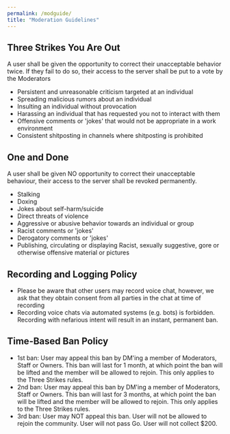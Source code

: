 ```yaml
---
permalink: /modguide/
title: "Moderation Guidelines"
---
```


## Three Strikes You Are Out

A user shall be given the opportunity to correct their unacceptable behavior twice. If they fail to do so, their access to the server shall be put to a vote by the Moderators

* Persistent and unreasonable criticism targeted at an individual 
* Spreading malicious rumors about an individual 
* Insulting an individual without provocation 
* Harassing an individual that has requested you not to interact with them 
* Offensive comments or 'jokes' that would not be appropriate in a work environment
* Consistent shitposting in channels where shitposting is prohibited

## One and Done

A user shall be given NO opportunity to correct their unacceptable behaviour, their access to the server shall be revoked permanently.

* Stalking 
* Doxing
* Jokes about self-harm/suicide
* Direct threats of violence
* Aggressive or abusive behavior towards an individual or group 
* Racist comments or 'jokes' 
* Derogatory comments or 'jokes'
* Publishing, circulating or displaying Racist, sexually suggestive, gore or otherwise offensive material or pictures

## Recording and Logging Policy

* Please be aware that other users may record voice chat, however, we ask that they obtain consent from all parties in the chat at time of recording
* Recording voice chats via automated systems (e.g. bots) is forbidden. Recording with nefarious intent will result in an instant, permanent ban.

## Time-Based Ban Policy

* 1st ban: User may appeal this ban by DM'ing a member of Moderators, Staff or Owners. This ban will last for 1 month, at which point the ban will be lifted and the member will be allowed to rejoin. This only applies to the Three Strikes rules.
* 2nd ban: User may appeal this ban by DM'ing a member of Moderators, Staff or Owners. This ban will last for 3 months, at which point the ban will be lifted and the member will be allowed to rejoin. This only applies to the Three Strikes rules.
* 3rd ban: User may NOT appeal this ban. User will not be allowed to rejoin the community. User will not pass Go. User will not collect $200.

